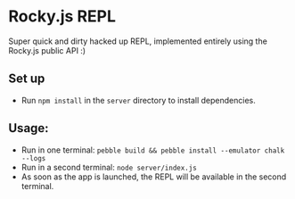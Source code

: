 # Rocky.js REPL

Super quick and dirty hacked up REPL, implemented entirely using the Rocky.js public API :)

## Set up

- Run `npm install` in the `server` directory to install dependencies.

## Usage:

- Run in one terminal: `pebble build && pebble install --emulator chalk --logs`
- Run in a second terminal: `node server/index.js`
- As soon as the app is launched, the REPL will be available in the second terminal.

